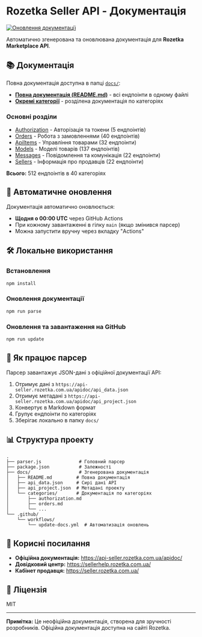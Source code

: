 # Rozetka Seller API - Документація

[![Оновлення документації](https://github.com/GERA-OneTeam/Rozetka-API-Seller/actions/workflows/update-docs.yml/badge.svg)](https://github.com/GERA-OneTeam/Rozetka-API-Seller/actions/workflows/update-docs.yml)

Автоматично згенерована та оновлювана документація для **Rozetka Marketplace API**.

## 📚 Документація

Повна документація доступна в папці [`docs/`](./docs/):

- **[Повна документація (README.md)](./docs/README.md)** - всі ендпоінти в одному файлі
- **[Окремі категорії](./docs/categories/)** - розділена документація по категоріях

### Основні розділи

- [Authorization](./docs/categories/authorization.md) - Авторізація та токени (5 ендпоінтів)
- [Orders](./docs/categories/orders.md) - Робота з замовленнями (40 ендпоінтів)
- [ApiItems](./docs/categories/apiitems.md) - Управління товарами (32 ендпоінти)
- [Models](./docs/categories/models.md) - Моделі товарів (137 ендпоінтів)
- [Messages](./docs/categories/messages.md) - Повідомлення та комунікація (22 ендпоінти)
- [Sellers](./docs/categories/sellers.md) - Інформація про продавців (22 ендпоінти)

**Всього:** 512 ендпоінтів в 40 категоріях

## 🔄 Автоматичне оновлення

Документація автоматично оновлюється:

- **Щодня о 00:00 UTC** через GitHub Actions
- При кожному завантаженні в гілку `main` (якщо змінився парсер)
- Можна запустити вручну через вкладку "Actions"

## 🛠 Локальне використання

### Встановлення

```bash
npm install
```

### Оновлення документації

```bash
npm run parse
```

### Оновлення та завантаження на GitHub

```bash
npm run update
```

## 📖 Як працює парсер

Парсер завантажує JSON-дані з офіційної документації API:

1. Отримує дані з `https://api-seller.rozetka.com.ua/apidoc/api_data.json`
2. Отримує метадані з `https://api-seller.rozetka.com.ua/apidoc/api_project.json`
3. Конвертує в Markdown формат
4. Групує ендпоінти по категоріях
5. Зберігає локально в папку `docs/`

## 📊 Структура проекту

```
.
├── parser.js              # Головний парсер
├── package.json           # Залежності
├── docs/                  # Згенерована документація
│   ├── README.md         # Повна документація
│   ├── api_data.json     # Сирі дані API
│   ├── api_project.json  # Метадані проекту
│   └── categories/       # Документація по категоріях
│       ├── authorization.md
│       ├── orders.md
│       └── ...
└── .github/
    └── workflows/
        └── update-docs.yml  # Автоматизація оновлень

```

## 🔗 Корисні посилання

- **Офіційна документація:** https://api-seller.rozetka.com.ua/apidoc/
- **Довідковий центр:** https://sellerhelp.rozetka.com.ua/
- **Кабінет продавця:** https://seller.rozetka.com.ua/

## 📝 Ліцензія

MIT

---

**Примітка:** Це неофіційна документація, створена для зручності розробників. Офіційна документація доступна на сайті Rozetka.
